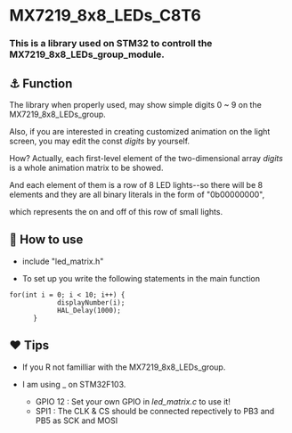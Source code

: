 # MX7219_8x8_LEDs_C8T6 
### This is a library used on STM32 to controll the MX7219_8x8_LEDs_group_module.
## ⚓ Function
The library when properly used, may show simple digits 0 ~ 9 on the MX7219_8x8_LEDs_group.

Also, if you are interested in creating customized animation on the light screen, you may edit the const *digits* by yourself.

How? Actually, each first-level element of the two-dimensional array *digits* is a whole animation matrix to be showed.

And each element of them is a row of 8 LED lights--so there will be 8 elements and they are all binary literals in the form of "0b00000000",

which represents the on and off of this row of small lights.
## 🙂 How to use



- include "led_matrix.h"

- To set up you write the following statements in the main function

```
for(int i = 0; i < 10; i++) {
            displayNumber(i);
            HAL_Delay(1000);
      }
```
## ❤️ Tips
- If you R not familliar with the MX7219_8x8_LEDs_group.

- I am using _ on STM32F103.
  - GPIO 12 : Set your own GPIO in *led_matrix.c* to use it!
  - SPI1 : The CLK & CS should be connected repectively to PB3 and PB5 as SCK and MOSI
  
